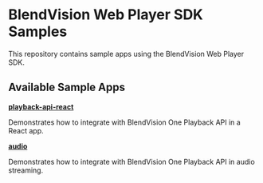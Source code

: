 # BlendVision Web Player SDK Samples

This repository contains sample apps using the BlendVision Web Player SDK.

## Available Sample Apps

**[playback-api-react](playback-api-react/)**

Demonstrates how to integrate with BlendVision One Playback API in a React app.

**[audio](audio/)**

Demonstrates how to integrate with BlendVision One Playback API in audio streaming.
